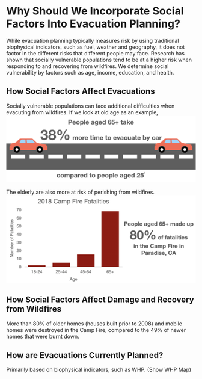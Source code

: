<html>  
  <body>
  <h1>Why Should We Incorporate Social Factors Into Evacuation Planning?</h1>

While evacuation planning typically measures risk by using traditional biophysical indicators, such as fuel, weather and geography, it does not factor in the different risks that different people may face. Research has shown that socially vulnerable populations tend to be at a higher risk when responding to and recovering from wildfires. We determine social vulnerability by factors such as age, income, education, and health.

<h2>How Social Factors Affect Evacuations</h2>

<p>
Socially vulnerable populations can face additional difficulties when evacuting from wildfires. If we look at old age as an example,

<img src="driving_icon.png">
</p>

<p>
The elderly are also more at risk of perishing from wildfires.


<img src="campfire_fatalities.png">
</p>

<h2>How Social Factors Affect Damage and Recovery from Wildfires</h2>



More than 80% of older homes (houses built prior to 2008) and mobile homes were destroyed in the Camp Fire, compared to the 49% of newer homes that were burnt down.

<h2>How are Evacuations Currently Planned?</h2>

Primarily based on biophysical indicators, such as WHP. (Show WHP Map)
  
  </body>
  
</html>



